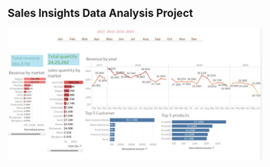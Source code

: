 ## Sales Insights Data Analysis Project

<centre><img src="/Tableau sales insight.jpg"></centre>





